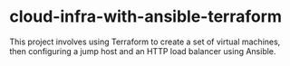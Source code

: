 # cloud-infra-with-ansible-terraform
This project involves using Terraform to create a set of virtual machines, then configuring a jump host and an HTTP load balancer using Ansible.
